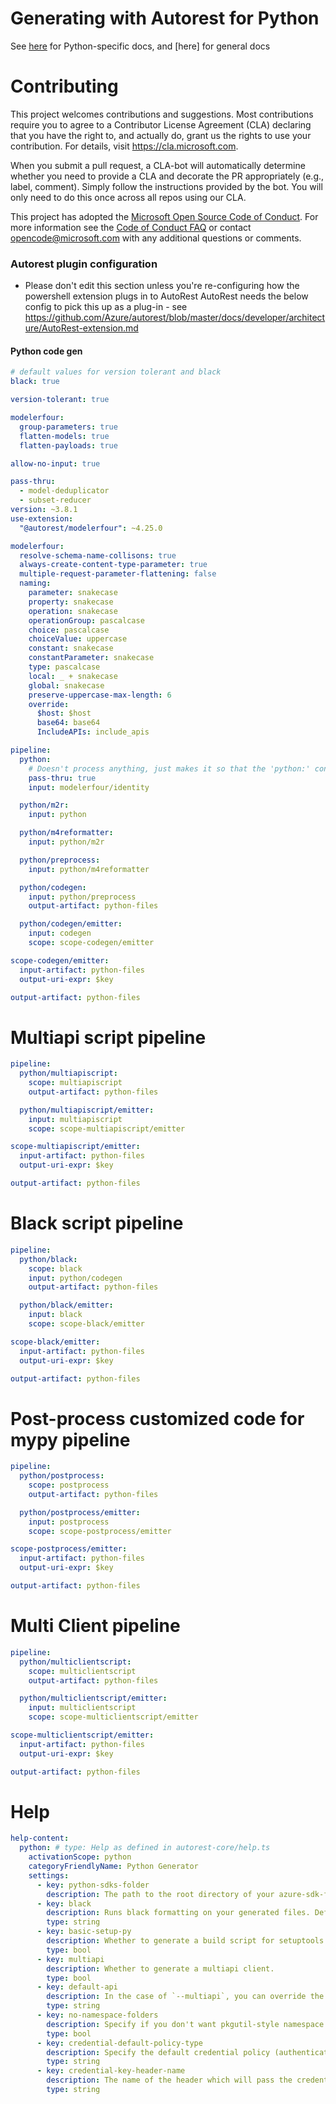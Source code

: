 # Generating with Autorest for Python

See [here](https://github.com/Azure/autorest.python/wiki/Generating-with-autorest-for-python-v5.0.0) for Python-specific docs, and [here] for general docs

# Contributing

This project welcomes contributions and suggestions. Most contributions require you to agree to a
Contributor License Agreement (CLA) declaring that you have the right to, and actually do, grant us
the rights to use your contribution. For details, visit https://cla.microsoft.com.

When you submit a pull request, a CLA-bot will automatically determine whether you need to provide
a CLA and decorate the PR appropriately (e.g., label, comment). Simply follow the instructions
provided by the bot. You will only need to do this once across all repos using our CLA.

This project has adopted the [Microsoft Open Source Code of Conduct](https://opensource.microsoft.com/codeofconduct/).
For more information see the [Code of Conduct FAQ](https://opensource.microsoft.com/codeofconduct/faq/) or
contact [opencode@microsoft.com](mailto:opencode@microsoft.com) with any additional questions or comments.

### Autorest plugin configuration

- Please don't edit this section unless you're re-configuring how the powershell extension plugs in to AutoRest
  AutoRest needs the below config to pick this up as a plug-in - see https://github.com/Azure/autorest/blob/master/docs/developer/architecture/AutoRest-extension.md

#### Python code gen

```yaml !$(multiapiscript) && !$(multiclientscript)
# default values for version tolerant and black
black: true
```

```yaml !$(low-level-client)
version-tolerant: true
```

```yaml !$(low-level-client) && !$(version-tolerant)
modelerfour:
  group-parameters: true
  flatten-models: true
  flatten-payloads: true
```

```yaml $(postprocess)
allow-no-input: true
```

```yaml !$(multiapiscript) && !$(multiclientscript)
pass-thru:
  - model-deduplicator
  - subset-reducer
version: ~3.8.1
use-extension:
  "@autorest/modelerfour": ~4.25.0

modelerfour:
  resolve-schema-name-collisons: true
  always-create-content-type-parameter: true
  multiple-request-parameter-flattening: false
  naming:
    parameter: snakecase
    property: snakecase
    operation: snakecase
    operationGroup: pascalcase
    choice: pascalcase
    choiceValue: uppercase
    constant: snakecase
    constantParameter: snakecase
    type: pascalcase
    local: _ + snakecase
    global: snakecase
    preserve-uppercase-max-length: 6
    override:
      $host: $host
      base64: base64
      IncludeAPIs: include_apis

pipeline:
  python:
    # Doesn't process anything, just makes it so that the 'python:' config section is loaded and available for the next plugins.
    pass-thru: true
    input: modelerfour/identity

  python/m2r:
    input: python

  python/m4reformatter:
    input: python/m2r

  python/preprocess:
    input: python/m4reformatter

  python/codegen:
    input: python/preprocess
    output-artifact: python-files

  python/codegen/emitter:
    input: codegen
    scope: scope-codegen/emitter

scope-codegen/emitter:
  input-artifact: python-files
  output-uri-expr: $key

output-artifact: python-files
```

# Multiapi script pipeline

```yaml $(multiapiscript)
pipeline:
  python/multiapiscript:
    scope: multiapiscript
    output-artifact: python-files

  python/multiapiscript/emitter:
    input: multiapiscript
    scope: scope-multiapiscript/emitter

scope-multiapiscript/emitter:
  input-artifact: python-files
  output-uri-expr: $key

output-artifact: python-files
```

# Black script pipeline

```yaml $(black)
pipeline:
  python/black:
    scope: black
    input: python/codegen
    output-artifact: python-files

  python/black/emitter:
    input: black
    scope: scope-black/emitter

scope-black/emitter:
  input-artifact: python-files
  output-uri-expr: $key

output-artifact: python-files
```

# Post-process customized code for mypy pipeline

```yaml $(postprocess)
pipeline:
  python/postprocess:
    scope: postprocess
    output-artifact: python-files

  python/postprocess/emitter:
    input: postprocess
    scope: scope-postprocess/emitter

scope-postprocess/emitter:
  input-artifact: python-files
  output-uri-expr: $key

output-artifact: python-files
```

# Multi Client pipeline

```yaml $(multiclientscript)
pipeline:
  python/multiclientscript:
    scope: multiclientscript
    output-artifact: python-files

  python/multiclientscript/emitter:
    input: multiclientscript
    scope: scope-multiclientscript/emitter

scope-multiclientscript/emitter:
  input-artifact: python-files
  output-uri-expr: $key

output-artifact: python-files
```

# Help

```yaml
help-content:
  python: # type: Help as defined in autorest-core/help.ts
    activationScope: python
    categoryFriendlyName: Python Generator
    settings:
      - key: python-sdks-folder
        description: The path to the root directory of your azure-sdk-for-python clone. Be sure to note that we include `sdk` in the folder path.
      - key: black
        description: Runs black formatting on your generated files. Defaults to `false`.
        type: string
      - key: basic-setup-py
        description: Whether to generate a build script for setuptools to package your SDK.  Defaults to `false`, generally not suggested if you are going to wrap the generated code
        type: bool
      - key: multiapi
        description: Whether to generate a multiapi client.
        type: bool
      - key: default-api
        description: In the case of `--multiapi`, you can override the default service API version with this flag. If not specified, we use the latest GA service version as the default API.
        type: string
      - key: no-namespace-folders
        description: Specify if you don't want pkgutil-style namespace folders. Defaults to `false`.
        type: bool
      - key: credential-default-policy-type
        description: Specify the default credential policy (authentication policy) for your client. Use in conjunction with `--add-credential`. Currently only supports `BearerTokenCredentialPolicy`, `ARMChallengeAuthenticationPolicy` and `AzureKeyCredentialPolicy`. Default value is `BearerTokenCredentialPolicy`(data-plan)/`ARMChallengeAuthenticationPolicy`(mgmt-plan). `--credential-scopes` is tied with `BearerTokenCredentialPolicy` and `ARMChallengeAuthenticationPolicy`, do not pass them in if you want `AzureKeyCredentialPolicy`.
        type: string
      - key: credential-key-header-name
        description: The name of the header which will pass the credential. Use if you have `--credential-default-policy-type` set to `AzureKeyCredentialPolicy`. For example, if generating cognitive services code, you might use `--credential-key-header-name=Ocp-Apim-Subscription-Key`
        type: string
```

<!-- LINKS -->

[python_docs]: https://github.com/Azure/autorest.python/tree/autorestv3/docs/readme.md
[main_docs]: https://github.com/Azure/autorest/tree/master/docs

